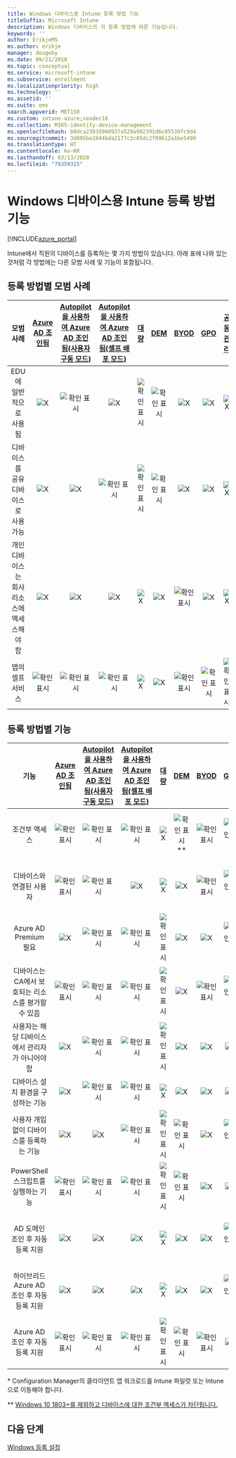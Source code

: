 ```yaml
---
title: Windows 디바이스용 Intune 등록 방법 기능
titleSuffix: Microsoft Intune
description: Windows 디바이스의 각 등록 방법에 따른 기능입니다.
keywords: ''
author: ErikjeMS
ms.author: erikje
manager: dougeby
ms.date: 09/21/2018
ms.topic: conceptual
ms.service: microsoft-intune
ms.subservice: enrollment
ms.localizationpriority: high
ms.technology: ''
ms.assetid: ''
ms.suite: ems
search.appverid: MET150
ms.custom: intune-azure;seodec18
ms.collection: M365-identity-device-management
ms.openlocfilehash: b9dca2303d960937a529a902391d6c05539fc9d4
ms.sourcegitcommit: 3d895be2844bda2177c2c85dc2f09612a1be5490
ms.translationtype: HT
ms.contentlocale: ko-KR
ms.lasthandoff: 03/13/2020
ms.locfileid: "79359315"
---
```

# <a name="intune-enrollment-method-capabilities-for-windows-devices"></a>Windows 디바이스용 Intune 등록 방법 기능
[!INCLUDE[azure_portal](../includes/azure_portal.md)]

Intune에서 직원의 디바이스를 등록하는 몇 가지 방법이 있습니다. 아래 표에 나와 있는 것처럼 각 방법에는 다른 모범 사례 및 기능이 포함됩니다.

## <a name="best-practices-by-enrollment-method"></a>등록 방법별 모범 사례
| **모범 사례** | **[Azure AD 조인됨](windows-enroll.md#enable-windows-10-automatic-enrollment)**|**[Autopilot을 사용하여 Azure AD 조인됨(사용자 구동 모드)](enrollment-autopilot.md)** |**[Autopilot을 사용하여 Azure AD 조인됨(셀프 배포 모드)](enrollment-autopilot.md)** |**[대량](windows-bulk-enroll.md)**|**[DEM](device-enrollment-manager-enroll.md)** | **[BYOD](device-enrollment.md#bring-your-own-device)** | **[GPO](https://docs.microsoft.com/windows/client-management/mdm/enroll-a-windows-10-device-automatically-using-group-policy)** | **[공동 관리](https://docs.microsoft.com/configmgr/core/clients/manage/co-management-overview)** |
|:---:|:---:|:---:|:---:|:---:|:---:|:---:|:---:|:---:|
|EDU에 일반적으로 사용됨|![X](./media/enrollment-method-capab/xmark.png)|![확인 표시](./media/enrollment-method-capab/checkmark.png)|![X](./media/enrollment-method-capab/xmark.png)|![확인 표시](./media/enrollment-method-capab/checkmark.png)|![확인 표시](./media/enrollment-method-capab/checkmark.png)|![X](./media/enrollment-method-capab/xmark.png)|![X](./media/enrollment-method-capab/xmark.png)|![X](./media/enrollment-method-capab/xmark.png)|
|디바이스를 공유 디바이스로 사용 가능|![X](./media/enrollment-method-capab/xmark.png)|![X](./media/enrollment-method-capab/xmark.png)|![확인 표시](./media/enrollment-method-capab/checkmark.png)|![확인 표시](./media/enrollment-method-capab/checkmark.png)|![확인 표시](./media/enrollment-method-capab/checkmark.png)|![X](./media/enrollment-method-capab/xmark.png)|![X](./media/enrollment-method-capab/xmark.png)|![X](./media/enrollment-method-capab/xmark.png)|
|개인 디바이스는 회사 리소스에 액세스해야 함|![X](./media/enrollment-method-capab/xmark.png)|![X](./media/enrollment-method-capab/xmark.png)|![X](./media/enrollment-method-capab/xmark.png)|![X](./media/enrollment-method-capab/xmark.png)|![X](./media/enrollment-method-capab/xmark.png)|![확인 표시](./media/enrollment-method-capab/checkmark.png)|![X](./media/enrollment-method-capab/xmark.png)|![X](./media/enrollment-method-capab/xmark.png)|
|앱의 셀프 서비스|![확인 표시](./media/enrollment-method-capab/checkmark.png)|![확인 표시](./media/enrollment-method-capab/checkmark.png)|![확인 표시](./media/enrollment-method-capab/checkmark.png)|![X](./media/enrollment-method-capab/xmark.png)|![X](./media/enrollment-method-capab/xmark.png)|![확인 표시](./media/enrollment-method-capab/checkmark.png)|![확인 표시](./media/enrollment-method-capab/checkmark.png)|![확인 표시](./media/enrollment-method-capab/checkmark.png)|

## <a name="capabilities-by-enrollment-method"></a>등록 방법별 기능

| **기능** | **[Azure AD 조인됨](windows-enroll.md#enable-windows-10-automatic-enrollment)**|**[Autopilot을 사용하여 Azure AD 조인됨(사용자 구동 모드)](enrollment-autopilot.md)** |**[Autopilot을 사용하여 Azure AD 조인됨(셀프 배포 모드)](enrollment-autopilot.md)** |**[대량](windows-bulk-enroll.md)**|**[DEM](device-enrollment-manager-enroll.md)** | **[BYOD](device-enrollment.md#bring-your-own-device)** | **[GPO](https://docs.microsoft.com/windows/client-management/mdm/enroll-a-windows-10-device-automatically-using-group-policy)** | **[공동 관리](https://docs.microsoft.com/configmgr/core/clients/manage/co-management-overview)** |
|:---:|:---:|:---:|:---:|:---:|:---:|:---:|:---:|:---:|
|조건부 액세스                                      |![확인 표시](./media/enrollment-method-capab/checkmark.png)|![확인 표시](./media/enrollment-method-capab/checkmark.png)|![확인 표시](./media/enrollment-method-capab/checkmark.png)|![X](./media/enrollment-method-capab/xmark.png)|![확인 표시](./media/enrollment-method-capab/checkmark.png)\*\*|![확인 표시](./media/enrollment-method-capab/checkmark.png)|![확인 표시](./media/enrollment-method-capab/checkmark.png)|![확인 표시](./media/enrollment-method-capab/checkmark.png)|
|디바이스와 연결된 사용자                    |![확인 표시](./media/enrollment-method-capab/checkmark.png)|![확인 표시](./media/enrollment-method-capab/checkmark.png)|![X](./media/enrollment-method-capab/xmark.png)|![X](./media/enrollment-method-capab/xmark.png)|![X](./media/enrollment-method-capab/xmark.png)|![확인 표시](./media/enrollment-method-capab/checkmark.png)|![확인 표시](./media/enrollment-method-capab/checkmark.png)|![확인 표시](./media/enrollment-method-capab/checkmark.png)|
|Azure AD Premium 필요                               |![X](./media/enrollment-method-capab/xmark.png)|![확인 표시](./media/enrollment-method-capab/checkmark.png)|![확인 표시](./media/enrollment-method-capab/checkmark.png)|![확인 표시](./media/enrollment-method-capab/checkmark.png)|![X](./media/enrollment-method-capab/xmark.png)|![X](./media/enrollment-method-capab/xmark.png)|![확인 표시](./media/enrollment-method-capab/checkmark.png)|![확인 표시](./media/enrollment-method-capab/checkmark.png)|
|디바이스는 CA에서 보호되는 리소스를 평가할 수 있음             |![확인 표시](./media/enrollment-method-capab/checkmark.png)|![확인 표시](./media/enrollment-method-capab/checkmark.png)|![확인 표시](./media/enrollment-method-capab/checkmark.png)|![확인 표시](./media/enrollment-method-capab/checkmark.png)|![X](./media/enrollment-method-capab/xmark.png)|![확인 표시](./media/enrollment-method-capab/checkmark.png)|![확인 표시](./media/enrollment-method-capab/checkmark.png)|![확인 표시](./media/enrollment-method-capab/checkmark.png)|
|사용자는 해당 디바이스에서 관리자가 아니어야 함               |![X](./media/enrollment-method-capab/xmark.png)|![확인 표시](./media/enrollment-method-capab/checkmark.png)|![확인 표시](./media/enrollment-method-capab/checkmark.png)|![확인 표시](./media/enrollment-method-capab/checkmark.png)|![X](./media/enrollment-method-capab/xmark.png)|![X](./media/enrollment-method-capab/xmark.png)|![X](./media/enrollment-method-capab/xmark.png)|![X](./media/enrollment-method-capab/xmark.png)|
|디바이스 설치 환경을 구성하는 기능        |![X](./media/enrollment-method-capab/xmark.png)|![확인 표시](./media/enrollment-method-capab/checkmark.png)|![확인 표시](./media/enrollment-method-capab/checkmark.png)|![X](./media/enrollment-method-capab/xmark.png)|![X](./media/enrollment-method-capab/xmark.png)|![X](./media/enrollment-method-capab/xmark.png)|![X](./media/enrollment-method-capab/xmark.png)|![X](./media/enrollment-method-capab/xmark.png)|
|사용자 개입 없이 디바이스를 등록하는 기능      |![X](./media/enrollment-method-capab/xmark.png)|![X](./media/enrollment-method-capab/xmark.png)|![확인 표시](./media/enrollment-method-capab/checkmark.png)|![확인 표시](./media/enrollment-method-capab/checkmark.png)|![확인 표시](./media/enrollment-method-capab/checkmark.png)|![X](./media/enrollment-method-capab/xmark.png)|![확인 표시](./media/enrollment-method-capab/checkmark.png)|![확인 표시](./media/enrollment-method-capab/checkmark.png)|
|PowerShell 스크립트를 실행하는 기능                       |![확인 표시](./media/enrollment-method-capab/checkmark.png)|![확인 표시](./media/enrollment-method-capab/checkmark.png)|![확인 표시](./media/enrollment-method-capab/checkmark.png)|![확인 표시](./media/enrollment-method-capab/checkmark.png)|![확인 표시](./media/enrollment-method-capab/checkmark.png)|![X](./media/enrollment-method-capab/xmark.png)|![X](./media/enrollment-method-capab/xmark.png)|![X](./media/enrollment-method-capab/checkmark.png)\*| 
|AD 도메인 조인 후 자동 등록 지원      |![X](./media/enrollment-method-capab/xmark.png)|![X](./media/enrollment-method-capab/xmark.png)|![X](./media/enrollment-method-capab/xmark.png)|![X](./media/enrollment-method-capab/xmark.png)|![X](./media/enrollment-method-capab/xmark.png)|![X](./media/enrollment-method-capab/xmark.png)|![확인 표시](./media/enrollment-method-capab/checkmark.png)|![확인 표시](./media/enrollment-method-capab/checkmark.png)|
|하이브리드 Azure AD 조인 후 자동 등록 지원|![X](./media/enrollment-method-capab/xmark.png)|![X](./media/enrollment-method-capab/xmark.png)|![X](./media/enrollment-method-capab/xmark.png)|![X](./media/enrollment-method-capab/xmark.png)|![X](./media/enrollment-method-capab/xmark.png)|![X](./media/enrollment-method-capab/xmark.png)|![확인 표시](./media/enrollment-method-capab/checkmark.png)|![확인 표시](./media/enrollment-method-capab/checkmark.png)|
|Azure AD 조인 후 자동 등록 지원       |![확인 표시](./media/enrollment-method-capab/checkmark.png)|![확인 표시](./media/enrollment-method-capab/checkmark.png)|![확인 표시](./media/enrollment-method-capab/checkmark.png)|![확인 표시](./media/enrollment-method-capab/checkmark.png)|![확인 표시](./media/enrollment-method-capab/checkmark.png)|![확인 표시](./media/enrollment-method-capab/checkmark.png)|![X](./media/enrollment-method-capab/xmark.png)|![X](./media/enrollment-method-capab/xmark.png)|

\* Configuration Manager의 클라이언트 앱 워크로드를 Intune 파일럿 또는 Intune으로 이동해야 합니다.

\** [Windows 10 1803+를 제외하고 디바이스에 대한 조건부 액세스가 차단됩니다.](device-enrollment-manager-enroll.md)

## <a name="next-steps"></a>다음 단계

[Windows 등록 설정](windows-enroll.md)

